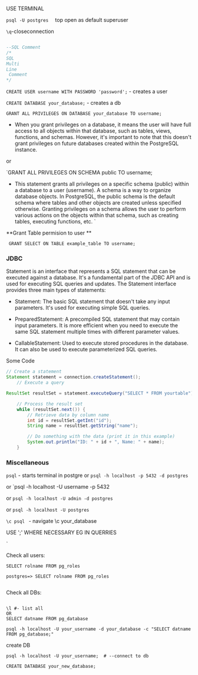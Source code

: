 
USE TERMINAL

`psql -U postgres 
` top open as default superuser

`\q`-closeconnection 

``` SQL

--SQL Comment
/*
SQL
Multi
Line
 Comment
*/
```

`CREATE USER username WITH PASSWORD 'password';` - creates a user


`CREATE DATABASE your_database;` - creates a db

`GRANT ALL PRIVILEGES ON DATABASE your_database TO username;`
- When you grant privileges on a database, it means the user will have full access to all objects within that database, such as tables, views, functions, and schemas. However, it's important to note that this doesn't grant privileges on future databases created within the PostgreSQL instance.

or 

`GRANT ALL PRIVILEGES ON SCHEMA public TO username;
- This statement grants all privileges on a specific schema (public) within a database to a user (username). A schema is a way to organize database objects. In PostgreSQL, the public schema is the default schema where tables and other objects are created unless specified otherwise. Granting privileges on a schema allows the user to perform various actions on the objects within that schema, such as creating tables, executing functions, etc.
` 


**Grant Table permision to user **

```roomsql
 GRANT SELECT ON TABLE example_table TO username;
```

### JDBC

Statement is an interface that represents a SQL statement that can be executed against a database. It's a fundamental part of the JDBC API and is used for executing SQL queries and updates. The Statement interface provides three main types of statements:

- Statement: The basic SQL statement that doesn't take any input parameters. It's used for executing simple SQL queries.

- PreparedStatement: A precompiled SQL statement that may contain input parameters. It is more efficient when you need to execute the same SQL statement multiple times with different parameter values.

 - CallableStatement: Used to execute stored procedures in the database. It can also be used to execute parameterized SQL queries.

Some Code



``` JAVA
// Create a statement
Statement statement = connection.createStatement();
    // Execute a query

ResultSet resultSet = statement.executeQuery("SELECT * FROM yourtable");`

    // Process the result set
    while (resultSet.next()) {
        // Retrieve data by column name
        int id = resultSet.getInt("id");
        String name = resultSet.getString("name");

        // Do something with the data (print it in this example)
        System.out.println("ID: " + id + ", Name: " + name);
    }
```



### Miscellaneous

`psql` - starts terminal in postgre
or
`psql -h localhost -p 5432 -d postgres  `

or
`psql -h localhost -U username -p 5432

or
`psql -h localhost -U admin -d postgres
`

or 
    `psql -h localhost -U postgres
    `

`\c psql
` - navigate
\c your_database

USE ';' WHERE NECESSARY EG IN QUERRIES 


`

Check all users:
```roomsql
SELECT rolname FROM pg_roles 

postgres=> SELECT rolname FROM pg_roles


```

Check all DBs:


```roomsql

\l #- list all
OR
SELECT datname FROM pg_database

psql -h localhost -U your_username -d your_database -c "SELECT datname FROM pg_database;"

```


create DB  

```roomsql
psql -h localhost -U your_username;  # --connect to db 

CREATE DATABASE your_new_database;




```